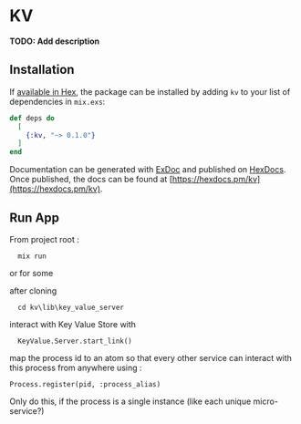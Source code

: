 # KV

**TODO: Add description**

## Installation

If [available in Hex](https://hex.pm/docs/publish), the package can be installed
by adding `kv` to your list of dependencies in `mix.exs`:

```elixir
def deps do
  [
    {:kv, "~> 0.1.0"}
  ]
end
```

Documentation can be generated with [ExDoc](https://github.com/elixir-lang/ex_doc)
and published on [HexDocs](https://hexdocs.pm). Once published, the docs can
be found at [https://hexdocs.pm/kv](https://hexdocs.pm/kv).

## Run App
From project root :

```
  mix run
```

or for some

after cloning

```
  cd kv\lib\key_value_server
```

interact with Key Value Store with
```
  KeyValue.Server.start_link()
```

map the process id to an atom so that every other service can interact with this process from anywhere using : 

```
Process.register(pid, :process_alias)
```

Only do this, if the process is a single instance (like each unique micro-service?)
